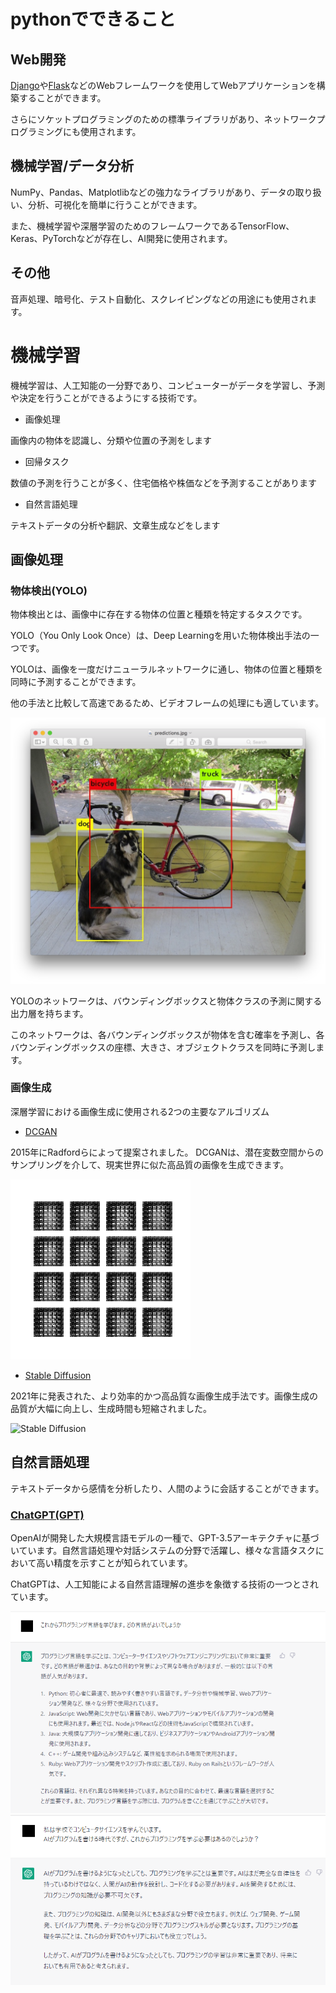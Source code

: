 # pythonでできること

## Web開発
[Django](https://www.djangoproject.com/)や[Flask](https://palletsprojects.com/p/flask/)などのWebフレームワークを使用してWebアプリケーションを構築することができます。

さらにソケットプログラミングのための標準ライブラリがあり、ネットワークプログラミングにも使用されます。

## 機械学習/データ分析
NumPy、Pandas、Matplotlibなどの強力なライブラリがあり、データの取り扱い、分析、可視化を簡単に行うことができます。

また、機械学習や深層学習のためのフレームワークであるTensorFlow、Keras、PyTorchなどが存在し、AI開発に使用されます。

## その他
音声処理、暗号化、テスト自動化、スクレイピングなどの用途にも使用されます。

# 機械学習

機械学習は、人工知能の一分野であり、コンピューターがデータを学習し、予測や決定を行うことができるようにする技術です。

- 画像処理

画像内の物体を認識し、分類や位置の予測をします

- 回帰タスク

数値の予測を行うことが多く、住宅価格や株価などを予測することがあります

- 自然言語処理

テキストデータの分析や翻訳、文章生成などをします

## 画像処理

### 物体検出(YOLO)

物体検出とは、画像中に存在する物体の位置と種類を特定するタスクです。

YOLO（You Only Look Once）は、Deep Learningを用いた物体検出手法の一つです。

YOLOは、画像を一度だけニューラルネットワークに通し、物体の位置と種類を同時に予測することができます。

他の手法と比較して高速であるため、ビデオフレームの処理にも適しています。

![物体検出(YOLO)](../images/yolo.png)

YOLOのネットワークは、バウンディングボックスと物体クラスの予測に関する出力層を持ちます。

このネットワークは、各バウンディングボックスが物体を含む確率を予測し、各バウンディングボックスの座標、大きさ、オブジェクトクラスを同時に予測します。

### 画像生成

深層学習における画像生成に使用される2つの主要なアルゴリズム

- [DCGAN](https://www.tensorflow.org/tutorials/generative/dcgan?hl=ja)

2015年にRadfordらによって提案されました。
DCGANは、潜在変数空間からのサンプリングを介して、現実世界に似た高品質の画像を生成できます。

![DCGAN](../images/DCGAN.gif)

- [Stable Diffusion](https://www.tensorflow.org/tutorials/generative/generate_images_with_stable_diffusion)

2021年に発表された、より効率的かつ高品質な画像生成手法です。画像生成の品質が大幅に向上し、生成時間も短縮されました。

![Stable Diffusion](../images/StableDiffusion.gif)


## 自然言語処理

テキストデータから感情を分析したり、人間のように会話することができます。

### [ChatGPT(GPT)](https://openai.com/blog/chatgpt)

OpenAIが開発した大規模言語モデルの一種で、GPT-3.5アーキテクチャに基づいています。自然言語処理や対話システムの分野で活躍し、様々な言語タスクにおいて高い精度を示すことが知られています。

ChatGPTは、人工知能による自然言語理解の進歩を象徴する技術の一つとされています。

![対話例](../images/chatGPT1.png)
![対話例](../images/chatGPT2.png)

